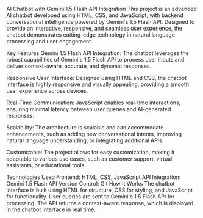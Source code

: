 
AI Chatbot with Gemini 1.5 Flash API Integration
This project is an advanced AI chatbot developed using HTML, CSS, and JavaScript, with backend conversational intelligence powered by Gemini's 1.5 Flash API. Designed to provide an interactive, responsive, and seamless user experience, the chatbot demonstrates cutting-edge technology in natural language processing and user engagement.

Key Features
Gemini 1.5 Flash API Integration:
The chatbot leverages the robust capabilities of Gemini's 1.5 Flash API to process user inputs and deliver context-aware, accurate, and dynamic responses.

Responsive User Interface:
Designed using HTML and CSS, the chatbot interface is highly responsive and visually appealing, providing a smooth user experience across devices.

Real-Time Communication:
JavaScript enables real-time interactions, ensuring minimal latency between user queries and AI-generated responses.

Scalability:
The architecture is scalable and can accommodate enhancements, such as adding new conversational intents, improving natural language understanding, or integrating additional APIs.

Customizable:
The project allows for easy customization, making it adaptable to various use cases, such as customer support, virtual assistants, or educational tools.

Technologies Used
Frontend: HTML, CSS, JavaScript
API Integration: Gemini 1.5 Flash API
Version Control: Git
How It Works
The chatbot interface is built using HTML for structure, CSS for styling, and JavaScript for functionality.
User queries are sent to Gemini's 1.5 Flash API for processing.
The API returns a context-aware response, which is displayed in the chatbot interface in real time.

